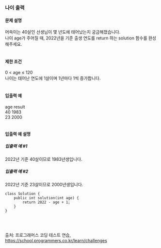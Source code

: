 ### 나이 출력

#### 문제 설명
머쓱이는 40살인 선생님이 몇 년도에 태어났는지 궁금해졌습니다.<br>
나이 age가 주어질 때, 2022년을 기준 출생 연도를 return 하는 solution 함수를 완성해주세요.<br>
<br>

#### 제한 조건
0 < age ≤ 120<br>
나이는 태어난 연도에 1살이며 1년마다 1씩 증가합니다.<br>
<br>
#### 입출력 예<br>
age	result<br>
40	1983<br>
23	2000<br>
<br>

#### 입출력 예 설명<br>
##### 입출력 예 #1<br>
2022년 기준 40살이므로 1983년생입니다.<br>

##### 입출력 예 #2<br>
2022년 기준 23살이므로 2000년생입니다.<br>

```
class Solution {
    public int solution(int age) {
        return 2022 - age + 1;
    }
}
```
<br>
<br>

출처: 프로그래머스 코딩 테스트 연습, https://school.programmers.co.kr/learn/challenges
